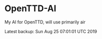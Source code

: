# OpenTTD-AI
My AI for OpenTTD, will use primarily air

Latest backup: Sun Aug 25 07:01:01 UTC 2019
